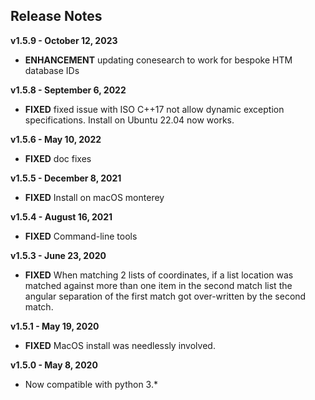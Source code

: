 
## Release Notes

**v1.5.9 - October 12, 2023**

* **ENHANCEMENT** updating conesearch to work for bespoke HTM database IDs

**v1.5.8 - September 6, 2022**

* **FIXED** fixed issue with ISO C++17 not allow dynamic exception specifications. Install on Ubuntu 22.04 now works.

**v1.5.6 - May 10, 2022**

* **FIXED** doc fixes

**v1.5.5 - December 8, 2021**

* **FIXED** Install on macOS monterey

**v1.5.4 - August 16, 2021**

* **FIXED** Command-line tools

**v1.5.3 - June 23, 2020**

* **FIXED** When matching 2 lists of coordinates, if a list location was matched against more than one item in the second match list the angular separation of the first match got over-written by the second match.

**v1.5.1 - May 19, 2020**

* **FIXED** MacOS install was needlessly involved.

**v1.5.0 - May 8, 2020**


* Now compatible with python 3.\*
